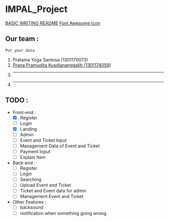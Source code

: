 # IMPAL_Project

[BASIC WRITING README](https://help.github.com/en/articles/basic-writing-and-formatting-syntax)
[Font Awesome Icon](fontawesome.com/icons)

## Our team :
``` Put your data ```
1. Pratama Yoga Santosa (1301170073)
2. [Prana Pramudita Kusdiananggalih (1301174059)](https://github.com/pranapramudita)
3. ----
4. ----

## TODO :
* Front-end :
	- [x] Register
	- [ ] Login
	- [x] Landing
	- [ ] Admin
	- [ ] Event and Ticket Input 
	- [ ] Management Data of Event and Ticket
	- [ ] Payment Input
	- [ ] Explain Item 
	
* Back-end :
	- [ ] Register
	- [ ] Login
	- [ ] Searching
	- [ ] Upload Event and Ticket
	- [ ] Ticket and Event data for admin
	- [ ] Management Event and Ticket

* Other Features :
	- [ ] backsound
	- [ ] notification when something going wrong
